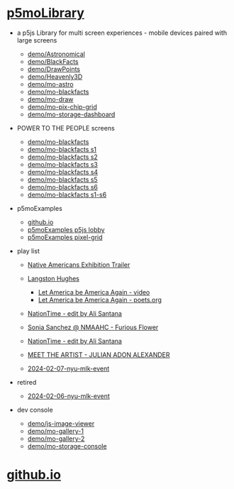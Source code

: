 # [p5moLibrary](https://github.com/molab-itp/p5moLibrary)

- a p5js Library for multi screen experiences - mobile devices paired with large screens

  - [demo/Astronomical](demo/Astronomical?v=18)
  - [demo/BlackFacts](demo/BlackFacts?v=18)
  - [demo/DrawPoints](demo/DrawPoints?v=18)
  - [demo/Heavenly3D](demo/Heavenly3D?v=18)
  - [demo/mo-astro](demo/mo-astro?v=18)
  - [demo/mo-blackfacts](demo/mo-blackfacts?v=18)
  - [demo/mo-draw](demo/mo-draw?v=18)
  - [demo/mo-pix-chip-grid](demo/mo-pix-chip-grid?v=18)
  - [demo/mo-storage-dashboard](demo/mo-storage-dashboard?v=18)

- POWER TO THE PEOPLE screens

  - [demo/mo-blackfacts](demo/mo-blackfacts?v=18)
  - [demo/mo-blackfacts s1](demo/mo-blackfacts?v=18&group=s1&qrcode=mo-blackfacts-qrcode-1.png)
  - [demo/mo-blackfacts s2](demo/mo-blackfacts?v=18&group=s2&qrcode=mo-blackfacts-qrcode-2.png)
  - [demo/mo-blackfacts s3](demo/mo-blackfacts?v=18&group=s3&qrcode=mo-blackfacts-qrcode-3.png)
  - [demo/mo-blackfacts s4](demo/mo-blackfacts?v=18&group=s4&qrcode=mo-blackfacts-qrcode-4.png)
  - [demo/mo-blackfacts s5](demo/mo-blackfacts?v=18&group=s5&qrcode=mo-blackfacts-qrcode-5.png)
  - [demo/mo-blackfacts s6](demo/mo-blackfacts?v=18&group=s6&qrcode=mo-blackfacts-qrcode-6.png)
  - [demo/mo-blackfacts s1-s6](demo/mo-blackfacts?v=18&group=s1,s2,s3,s4,s5,s6&qrcode=mo-blackfacts-qrcode-1-6.png)

- p5moExamples

  - [ github.io ](https://molab-itp.github.io/p5moExamples)
  - [ p5moExamples p5js lobby ](https://editor.p5js.org/jht9629-nyu/sketches/vP6sWN4Cu)
  - [ p5moExamples pixel-grid ](https://editor.p5js.org/jht9629-nyu/sketches/CntV1JQNp)

- play list

  - [Native Americans Exhibition Trailer](demo/BlackFacts?playlist=hpjNGTYvpxw)

  - [Langston Hughes ](demo/BlackFacts?playlist=XzI3huqpCi4)
    - [Let America be America Again - video](demo/mo-blackfacts?playlist=CFNM8GB_Yp0&title=%E2%98%85)
    - [Let America be America Again - poets.org](https://poets.org/poem/let-america-be-america-again)
  - [NationTime - edit by Ali Santana](demo/mo-videoplayer?playlist=-UtKxghWlvY&title=NationTime%20-%20ELUCID%20-%20BETAMAX&qrcode=NationTime.png)
  - [Sonia Sanchez @ NMAAHC - Furious Flower](demo/mo-blackfacts?playlist=FNLp8e-cfgk&title=Sonia%20Sanchez)
  - [NationTime - edit by Ali Santana](demo/mo-videoplayer?playlist=-UtKxghWlvY&title=NationTime%20-%20ELUCID%20-%20BETAMAX&qrcode=NationTime.png)
  - [MEET THE ARTIST - JULIAN ADON ALEXANDER](demo/mo-blackfacts?playlist=wk0La_2igws&title=MEET%20THE%20ARTIST%20-%20JULIAN%20ADON%20ALEXANDE%20-%20What%20it%20is&qrcode=JULIAN.png)

  - [2024-02-07-nyu-mlk-event](demo/mo-blackfacts?playlist=lG758MniLYg&qrcode=annoucement-01.png&title=2024-02-07-nyu-mlk-event)

- retired

  - [2024-02-06-nyu-mlk-event](demo/mo-blackfacts?playlist=zbRz5xTaLYI&qrcode=annoucement-01.png&title=2024-02-06-nyu-mlk-event)
  <!-- - [Weapons of White Destruction - TJ](demo/mo-blackfacts?playlist=ob8YQPGJiHY&title=Weapons%20of%20White%20Destruction%20-%20TJ&&qrcode=TJ.png) -->

- dev console

  - [demo/js-image-viewer](demo/js-image-viewer?v=18)
  - [demo/mo-gallery-1](demo/mo-gallery-1?v=18)
  - [demo/mo-gallery-2](demo/mo-gallery-2?v=18)
  - [demo/mo-storage-console](demo/mo-storage-console?v=18)

# [github.io](https://molab-itp.github.io/p5moLibrary/src?v=18)

<!--

- retired
  - [demo/mo-astro-host-0](demo/mo-astro-host-0?v=18)
  - [demo/mo-astro-host-1](demo/mo-astro-host-1?v=18)
  - [demo/mo-astro-remote-0](demo/mo-astro-remote-0?v=18)
  - [demo/mo-astro-remote-1](demo/mo-astro-remote-1?v=18)

  - [demo/mo-blackfacts-host](demo/mo-blackfacts-host?v=18)
  - [demo/mo-blackfacts-remote](demo/mo-blackfacts-remote?v=18)

# https://www.youtube.com/watch?v=hpjNGTYvpxw
# The Land Carries Our Ancestors: Contemporary Art by Native Americans Exhibition Trailer

 -->
